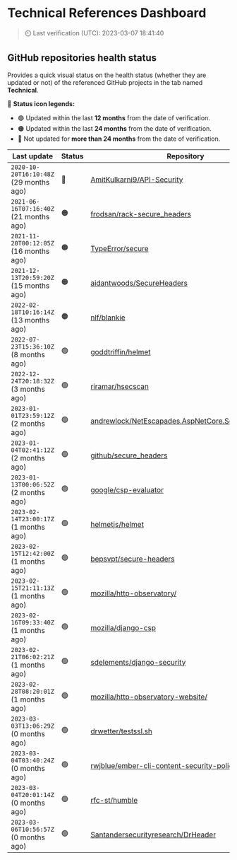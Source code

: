 
# Technical References Dashboard

> :timer_clock: Last verification (UTC): 2023-03-07 18:41:40

## GitHub repositories health status

Provides a quick visual status on the health status (whether they are updated or not) of the referenced GitHub projects in the tab named **Technical**.

:speech_balloon: **Status icon legends:**

* :green_circle: Updated within the last **12 months** from the date of verification.
* :orange_circle: Updated within the last **24 months** from the date of verification.
* :red_circle: Not updated for **more than 24 months** from the date of verification.

| Last update | Status | Repository |
| --- | --- | --- |
| `2020-10-20T16:10:48Z` (29 months ago) | :red_circle: | [AmitKulkarni9/API-Security](https://github.com/AmitKulkarni9/API-Security) |
| `2021-06-16T07:16:40Z` (21 months ago) | :orange_circle: | [frodsan/rack-secure_headers](https://github.com/frodsan/rack-secure_headers) |
| `2021-11-20T00:12:05Z` (16 months ago) | :orange_circle: | [TypeError/secure](https://github.com/TypeError/secure) |
| `2021-12-13T20:59:20Z` (15 months ago) | :orange_circle: | [aidantwoods/SecureHeaders](https://github.com/aidantwoods/SecureHeaders) |
| `2022-02-18T10:16:14Z` (13 months ago) | :orange_circle: | [nlf/blankie](https://github.com/nlf/blankie) |
| `2022-07-23T15:36:10Z` (8 months ago) | :green_circle: | [goddtriffin/helmet](https://github.com/goddtriffin/helmet) |
| `2022-12-24T20:18:32Z` (3 months ago) | :green_circle: | [riramar/hsecscan](https://github.com/riramar/hsecscan) |
| `2023-01-01T23:59:12Z` (2 months ago) | :green_circle: | [andrewlock/NetEscapades.AspNetCore.SecurityHeaders](https://github.com/andrewlock/NetEscapades.AspNetCore.SecurityHeaders) |
| `2023-01-04T02:41:12Z` (2 months ago) | :green_circle: | [github/secure_headers](https://github.com/github/secure_headers) |
| `2023-01-13T00:06:52Z` (2 months ago) | :green_circle: | [google/csp-evaluator](https://github.com/google/csp-evaluator) |
| `2023-02-14T23:00:17Z` (1 months ago) | :green_circle: | [helmetjs/helmet](https://github.com/helmetjs/helmet) |
| `2023-02-15T12:42:00Z` (1 months ago) | :green_circle: | [bepsvpt/secure-headers](https://github.com/bepsvpt/secure-headers) |
| `2023-02-15T21:11:13Z` (1 months ago) | :green_circle: | [mozilla/http-observatory/](https://github.com/mozilla/http-observatory/) |
| `2023-02-16T09:33:40Z` (1 months ago) | :green_circle: | [mozilla/django-csp](https://github.com/mozilla/django-csp) |
| `2023-02-21T06:02:21Z` (1 months ago) | :green_circle: | [sdelements/django-security](https://github.com/sdelements/django-security) |
| `2023-02-28T08:20:01Z` (1 months ago) | :green_circle: | [mozilla/http-observatory-website/](https://github.com/mozilla/http-observatory-website/) |
| `2023-03-03T13:06:29Z` (0 months ago) | :green_circle: | [drwetter/testssl.sh](https://github.com/drwetter/testssl.sh) |
| `2023-03-04T03:40:24Z` (0 months ago) | :green_circle: | [rwjblue/ember-cli-content-security-policy/](https://github.com/rwjblue/ember-cli-content-security-policy/) |
| `2023-03-04T20:01:14Z` (0 months ago) | :green_circle: | [rfc-st/humble](https://github.com/rfc-st/humble) |
| `2023-03-06T10:56:57Z` (0 months ago) | :green_circle: | [Santandersecurityresearch/DrHeader](https://github.com/Santandersecurityresearch/DrHeader) |

